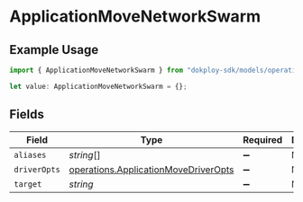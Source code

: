 # ApplicationMoveNetworkSwarm

## Example Usage

```typescript
import { ApplicationMoveNetworkSwarm } from "dokploy-sdk/models/operations";

let value: ApplicationMoveNetworkSwarm = {};
```

## Fields

| Field                                                                                        | Type                                                                                         | Required                                                                                     | Description                                                                                  |
| -------------------------------------------------------------------------------------------- | -------------------------------------------------------------------------------------------- | -------------------------------------------------------------------------------------------- | -------------------------------------------------------------------------------------------- |
| `aliases`                                                                                    | *string*[]                                                                                   | :heavy_minus_sign:                                                                           | N/A                                                                                          |
| `driverOpts`                                                                                 | [operations.ApplicationMoveDriverOpts](../../models/operations/applicationmovedriveropts.md) | :heavy_minus_sign:                                                                           | N/A                                                                                          |
| `target`                                                                                     | *string*                                                                                     | :heavy_minus_sign:                                                                           | N/A                                                                                          |